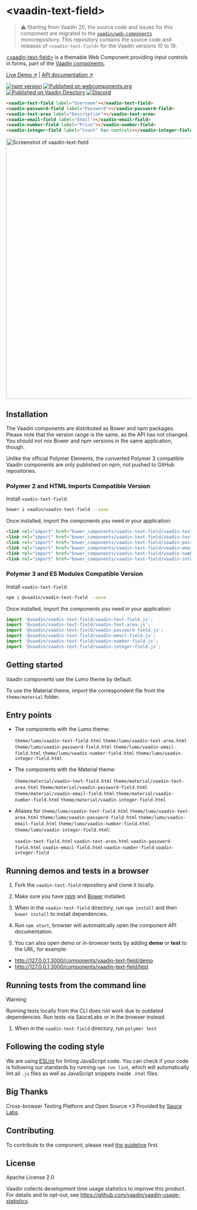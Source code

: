 # &lt;vaadin-text-field&gt;

> ⚠️ Starting from Vaadin 20, the source code and issues for this component are migrated to the [`vaadin/web-components`](https://github.com/vaadin/web-components/tree/master/packages/vaadin-text-field) monorepository.
> This repository contains the source code and releases of `<vaadin-text-field>` for the Vaadin versions 10 to 19.

[&lt;vaadin-text-field&gt;](https://vaadin.com/components/vaadin-text-field) is a themable Web Component providing input controls in forms, part of the [Vaadin components](https://vaadin.com/components).

[Live Demo ↗](https://vaadin.com/components/vaadin-text-field/html-examples)
|
[API documentation ↗](https://vaadin.com/components/vaadin-text-field/html-api)

[![npm version](https://badge.fury.io/js/%40vaadin%2Fvaadin-text-field.svg)](https://badge.fury.io/js/%40vaadin%2Fvaadin-text-field)
[![Published on webcomponents.org](https://img.shields.io/badge/webcomponents.org-published-blue.svg)](https://www.webcomponents.org/element/vaadin/vaadin-text-field)
[![Published on Vaadin Directory](https://img.shields.io/badge/Vaadin%20Directory-published-00b4f0.svg)](https://vaadin.com/directory/component/vaadinvaadin-text-field)
[![Discord](https://img.shields.io/discord/732335336448852018?label=discord)](https://discord.gg/PHmkCKC)

<!--
```
<custom-element-demo>
  <template>
    <script src="../webcomponentsjs/webcomponents-lite.js"></script>
    <link rel="import" href="vaadin-text-field.html">
    <link rel="import" href="vaadin-password-field.html">
    <link rel="import" href="vaadin-text-area.html">
    <link rel="import" href="vaadin-email-field.html">
    <link rel="import" href="vaadin-number-field.html">
    <link rel="import" href="vaadin-integer-field.html">
    <next-code-block></next-code-block>
  </template>
</custom-element-demo>
```
-->
```html
<vaadin-text-field label="Username"></vaadin-text-field>
<vaadin-password-field label="Password"></vaadin-password-field>
<vaadin-text-area label="Description"></vaadin-text-area>
<vaadin-email-field label="Email"></vaadin-email-field>
<vaadin-number-field label="Price"></vaadin-number-field>
<vaadin-integer-field label="Count" has-controls></vaadin-integer-field>
```

[<img src="https://raw.githubusercontent.com/vaadin/vaadin-text-field/master/screenshot.png" width="710" alt="Screenshot of vaadin-text-field">](https://vaadin.com/components/vaadin-text-field)

## Installation

The Vaadin components are distributed as Bower and npm packages.
Please note that the version range is the same, as the API has not changed.
You should not mix Bower and npm versions in the same application, though.

Unlike the official Polymer Elements, the converted Polymer 3 compatible Vaadin components
are only published on npm, not pushed to GitHub repositories.

### Polymer 2 and HTML Imports Compatible Version

Install `vaadin-text-field`:

```sh
bower i vaadin/vaadin-text-field --save
```

Once installed, import the components you need in your application:

```html
<link rel="import" href="bower_components/vaadin-text-field/vaadin-text-field.html">
<link rel="import" href="bower_components/vaadin-text-field/vaadin-text-area.html">
<link rel="import" href="bower_components/vaadin-text-field/vaadin-password-field.html">
<link rel="import" href="bower_components/vaadin-text-field/vaadin-email-field.html">
<link rel="import" href="bower_components/vaadin-text-field/vaadin-number-field.html">
<link rel="import" href="bower_components/vaadin-text-field/vaadin-integer-field.html">
```
### Polymer 3 and ES Modules Compatible Version

Install `vaadin-text-field`:

```sh
npm i @vaadin/vaadin-text-field --save
```

Once installed, import the components you need in your application:

```js
import '@vaadin/vaadin-text-field/vaadin-text-field.js';
import '@vaadin/vaadin-text-field/vaadin-text-area.js';
import '@vaadin/vaadin-text-field/vaadin-password-field.js';
import '@vaadin/vaadin-text-field/vaadin-email-field.js';
import '@vaadin/vaadin-text-field/vaadin-number-field.js';
import '@vaadin/vaadin-text-field/vaadin-integer-field.js';
```

## Getting started

Vaadin components use the Lumo theme by default.

To use the Material theme, import the correspondent file from the `theme/material` folder.

## Entry points

- The components with the Lumo theme:

  `theme/lumo/vaadin-text-field.html`
  `theme/lumo/vaadin-text-area.html`
  `theme/lumo/vaadin-password-field.html`
  `theme/lumo/vaadin-email-field.html`
  `theme/lumo/vaadin-number-field.html`
  `theme/lumo/vaadin-integer-field.html`

- The components with the Material theme:

  `theme/material/vaadin-text-field.html`
  `theme/material/vaadin-text-area.html`
  `theme/material/vaadin-password-field.html`
  `theme/material/vaadin-email-field.html`
  `theme/material/vaadin-number-field.html`
  `theme/material/vaadin-integer-field.html`

- Aliases for `theme/lumo/vaadin-text-field.html`
  `theme/lumo/vaadin-text-area.html`
  `theme/lumo/vaadin-password-field.html`
  `theme/lumo/vaadin-email-field.html`
  `theme/lumo/vaadin-number-field.html`
  `theme/lumo/vaadin-integer-field.html`:

  `vaadin-text-field.html`
  `vaadin-text-area.html`
  `vaadin-password-field.html`
  `vaadin-email-field.html`
  `vaadin-number-field`
  `vaadin-integer-field`


## Running demos and tests in a browser

1. Fork the `vaadin-text-field` repository and clone it locally.

1. Make sure you have [npm](https://www.npmjs.com/) and [Bower](https://bower.io) installed.

1. When in the `vaadin-text-field` directory, run `npm install` and then `bower install` to install dependencies.

1. Run `npm start`, browser will automatically open the component API documentation.

1. You can also open demo or in-browser tests by adding **demo** or **test** to the URL, for example:

  - http://127.0.0.1:3000/components/vaadin-text-field/demo
  - http://127.0.0.1:3000/components/vaadin-text-field/test


## Running tests from the command line

> [!WARNING]
> Running tests locally from the CLI does not work due to outdated dependencies. Run tests via SauceLabs or in the browser instead.

1. When in the `vaadin-text-field` directory, run `polymer test`


## Following the coding style

We are using [ESLint](http://eslint.org/) for linting JavaScript code. You can check if your code is following our standards by running `npm run lint`, which will automatically lint all `.js` files as well as JavaScript snippets inside `.html` files.


## Big Thanks

Cross-browser Testing Platform and Open Source <3 Provided by [Sauce Labs](https://saucelabs.com).


## Contributing

  To contribute to the component, please read [the guideline](https://github.com/vaadin/vaadin-core/blob/master/CONTRIBUTING.md) first.


## License

Apache License 2.0

Vaadin collects development time usage statistics to improve this product. For details and to opt-out, see https://github.com/vaadin/vaadin-usage-statistics.
